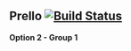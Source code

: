 ## Prello [![Build Status](https://travis-ci.com/BenAfonso/Prello.svg?token=NvWqzUsFMKYRG9JiWxoD&branch=master)](https://travis-ci.com/BenAfonso/Prello)

**Option 2 - Group 1**

